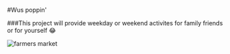 #Wus poppin'

###This project will provide weekday or weekend activites for family friends or for yourself :joy:

![farmers market](pexels-mark-dalton-439818.jpg)